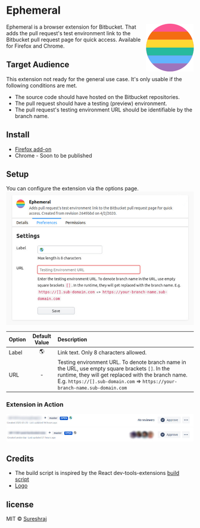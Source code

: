 # Ephemeral
<img align="right" width="128" height="128" src="media/logo-128.png">

Ephemeral is a browser extension for Bitbucket. That adds the pull request's test environment link to the Bitbucket pull request page for quick access. Available for Firefox and Chrome.

## Target Audience
This extension not ready for the general use case. It's only usable if the following conditions are met.

* The source code should have hosted on the Bitbucket repositories.
* The pull request should have a testing (preview) environment.
* The pull request's testing environment URL should be identifiable by the branch name.

## Install
* [Firefox add-on](https://addons.mozilla.org/en-US/firefox/addon/ephemeral/)
* Chrome - Soon to be published

## Setup
You can configure the extension via the options page.
<img src="media/options-page.jpg" alt="Options page">

| Option | Default Value | Description |
| :- | :-: | :- |
| Label | 🌎 | Link text. Only 8 characters allowed. |
| URL | - | Testing environment URL. To denote branch name in the URL, use empty square brackets `[]`. In the runtime, they will get replaced with the branch name. E.g. `https://[].sub-domain.com` =>                        `https://your-branch-name.sub-domain.com` |

### Extension in Action
<img src="media/active-link.jpg" alt="Active link">
<img src="media/inactive-link.jpg" alt="Inactive link">

## Credits
* The build script is inspired by the React dev-tools-extensions [build script](https://github.com/facebook/react/blob/master/packages/react-devtools-extensions/build.js)
* [Logo](https://www.flaticon.com/free-icon/rainbow-flag_1880621?term=rainbow&page=1&position=12)

## license
MIT © [Sureshraj](https://github.com/m-sureshraj)
